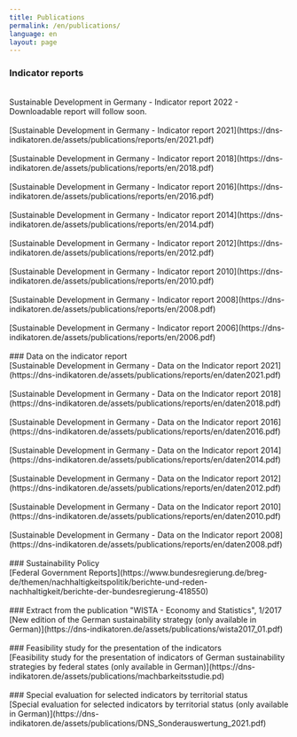 ```yaml
---
title: Publications
permalink: /en/publications/
language: en
layout: page
---
```


### Indicator reports
<br>
Sustainable Development in Germany - Indicator report  2022 - Downloadable report will follow soon.
<br><br>
[Sustainable Development in Germany - Indicator report  2021](https://dns-indikatoren.de/assets/publications/reports/en/2021.pdf)
<br><br>
[Sustainable Development in Germany - Indicator report  2018](https://dns-indikatoren.de/assets/publications/reports/en/2018.pdf)
<br><br>
[Sustainable Development in Germany - Indicator report  2016](https://dns-indikatoren.de/assets/publications/reports/en/2016.pdf)
<br><br>
[Sustainable Development in Germany - Indicator report  2014](https://dns-indikatoren.de/assets/publications/reports/en/2014.pdf)
<br><br>
[Sustainable Development in Germany - Indicator report  2012](https://dns-indikatoren.de/assets/publications/reports/en/2012.pdf)
<br><br>
[Sustainable Development in Germany - Indicator report  2010](https://dns-indikatoren.de/assets/publications/reports/en/2010.pdf)
<br><br>
[Sustainable Development in Germany - Indicator report  2008](https://dns-indikatoren.de/assets/publications/reports/en/2008.pdf)
<br><br>
[Sustainable Development in Germany - Indicator report  2006](https://dns-indikatoren.de/assets/publications/reports/en/2006.pdf)
<br><br>
### Data on the indicator report
<br>
[Sustainable Development in Germany - Data on the Indicator report 2021](https://dns-indikatoren.de/assets/publications/reports/en/daten2021.pdf)
<br><br>
[Sustainable Development in Germany - Data on the Indicator report 2018](https://dns-indikatoren.de/assets/publications/reports/en/daten2018.pdf)
<br><br>
[Sustainable Development in Germany - Data on the Indicator report 2016](https://dns-indikatoren.de/assets/publications/reports/en/daten2016.pdf)
<br><br>
[Sustainable Development in Germany - Data on the Indicator report 2014](https://dns-indikatoren.de/assets/publications/reports/en/daten2014.pdf)
<br><br>
[Sustainable Development in Germany - Data on the Indicator report 2012](https://dns-indikatoren.de/assets/publications/reports/en/daten2012.pdf)
<br><br>
[Sustainable Development in Germany - Data on the Indicator report 2010](https://dns-indikatoren.de/assets/publications/reports/en/daten2010.pdf)
<br><br>
[Sustainable Development in Germany - Data on the Indicator report 2008](https://dns-indikatoren.de/assets/publications/reports/en/daten2008.pdf)
<br><br>
### Sustainability Policy
<br>
[Federal Government Reports](https://www.bundesregierung.de/breg-de/themen/nachhaltigkeitspolitik/berichte-und-reden-nachhaltigkeit/berichte-der-bundesregierung-418550)
<br><br>
### Extract from the publication "WISTA - Economy and Statistics", 1/2017
<br>
[New edition of the German sustainability strategy (only available in German)](https://dns-indikatoren.de/assets/publications/wista2017_01.pdf)
<br><br>
### Feasibility study for the presentation of the indicators
<br>
[Feasibility study for the presentation of indicators of German sustainability strategies by federal states (only available in German)](https://dns-indikatoren.de/assets/publications/machbarkeitsstudie.pd)
<br><br>
### Special evaluation for selected indicators by territorial status
<br>
[Special evaluation for selected indicators by territorial status (only available in German)](https://dns-indikatoren.de/assets/publications/DNS_Sonderauswertung_2021.pdf)
